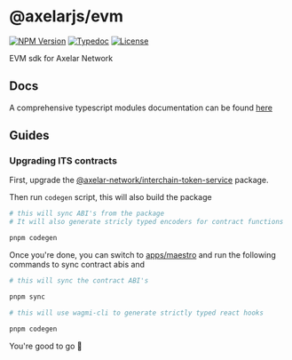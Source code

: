 # @axelarjs/evm

[![NPM Version](https://img.shields.io/npm/v/%40axelarjs%2Fevm)](https://www.npmjs.com/package/@axelarjs/evm)
[![Typedoc](https://img.shields.io/badge/docs-Typedoc-C87BFF.svg)](https://axelarnetwork.github.io/axelarjs/evm)
[![License](https://img.shields.io/badge/License-Apache_2.0-blue.svg)](./LICENSE)

EVM sdk for Axelar Network

## Docs

A comprehensive typescript modules documentation can be found [here](https://axelarnetwork.github.io/axelarjs/evm/)

## Guides

### Upgrading ITS contracts

First, upgrade the [@axelar-network/interchain-token-service](https://www.npmjs.com/package/@axelar-network/interchain-token-service) package.

Then run `codegen` script, this will also build the package

```bash
# this will sync ABI's from the package
# It will also generate stricly typed encoders for contract functions

pnpm codegen
```

Once you're done, you can switch to [apps/maestro](/apps/maestro) and run the following commands to sync contract abis and

```bash
# this will sync the contract ABI's

pnpm sync
```

```bash
# this will use wagmi-cli to generate strictly typed react hooks

pnpm codegen
```

You're good to go 🎉
